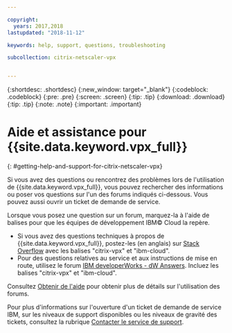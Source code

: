 ```yaml
---

copyright:
  years: 2017,2018
lastupdated: "2018-11-12"

keywords: help, support, questions, troubleshooting

subcollection: citrix-netscaler-vpx


---
```


{:shortdesc: .shortdesc}
{:new_window: target="_blank"}
{:codeblock: .codeblock}
{:pre: .pre}
{:screen: .screen}
{:tip: .tip}
{:download: .download}
{:tip: .tip}
{:note: .note}
{:important: .important}

# Aide et assistance pour {{site.data.keyword.vpx_full}}
{: #getting-help-and-support-for-citrix-netscaler-vpx}

Si vous avez des questions ou rencontrez des problèmes lors de l'utilisation de {{site.data.keyword.vpx_full}}, vous pouvez rechercher des informations ou poser vos questions sur l'un des forums indiqués ci-dessous. Vous pouvez aussi ouvrir un ticket de demande de service.

Lorsque vous posez une question sur un forum, marquez-la à l'aide de balises pour que les équipes de développement IBM© Cloud la repère.

* Si vous avez des questions techniques à propos de {{site.data.keyword.vpx_full}}, postez-les (en anglais) sur [Stack Overflow](https://stackoverflow.com/search?q=citrix-vpx+ibm-cloud) avec les balises "citrix-vpx" et "ibm-cloud".
* Pour des questions relatives au service et aux instructions de mise en route, utilisez le forum [IBM developerWorks - dW Answers](https://developer.ibm.com/answers/topics/citrix-vpx.html?smartspace=ibm-cloud). Incluez les balises "citrix-vpx" et "ibm-cloud".

Consultez [Obtenir de l'aide](https://{DomainName}/docs/get-support?topic=get-support-using-avatar) pour obtenir plus de détails sur l'utilisation des forums.

Pour plus d'informations sur l'ouverture d'un ticket de demande de service IBM, sur les niveaux de support disponibles ou les niveaux de gravité des tickets, consultez la rubrique
[Contacter le service de support](/docs/get-support?topic=get-support-contacting-bluemix-support-dedicated-local).
